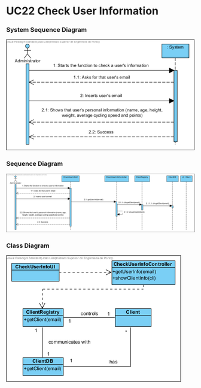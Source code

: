 # **UC22 Check User Information**

### System Sequence Diagram

![UC22-SSD.png](UC22-SSD.png)

### Sequence Diagram

![UC22-SD.png](UC22-SD.png)

### Class Diagram

![UC22-CD.png](UC22-CD.png)